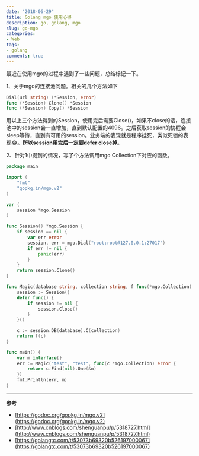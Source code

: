 ```yaml
---
date: "2018-06-29"
title: Golang mgo 使用心得
description: go, golang, mgo
slug: go-mgo
categories:
- Web
tags:
- golang
comments: true
---
```


最近在使用mgo的过程中遇到了一些问题，总结标记一下。

1、关于mgo的连接池问题。相关的几个方法如下
```go
Dial(url string) (*Session, error)
func (*Session) Clone() *Session
func (*Session) Copy() *Session
```
用以上三个方法得到的Session，使用完后需要Close()，如果不close的话，连接池中的session会一直增加，直到默认配置的4096。之后获取session的协程会sleep等待，直到有可用的session。业务端的表现就是程序挂死，类似死锁的表现😂。**所以session用完后一定要defer close掉**。

2、针对1中提到的情况，写了个方法调用mgo Collection下对应的函数。
```go
package main

import (
    "fmt"
    "gopkg.in/mgo.v2"
)

var (
    session *mgo.Session
)

func Session() *mgo.Session {
    if session == nil {
        var err error
        session, err = mgo.Dial("root:root@127.0.0.1:27017")
        if err != nil {
            panic(err)
        }
    }
    return session.Clone()
}

func Magic(database string, collection string, f func(*mgo.Collection) error) error {
    session := Session()
    defer func() {
        if session != nil {
            session.Close()
        }
    }()

    c := session.DB(database).C(collection)
    return f(c)
}

func main() {
    var m interface{}
    err := Magic("test", "test", func(c *mgo.Collection) error {
        return c.Find(nil).One(&m)
    })
    fmt.Println(err, m)
}

```

---

**参考**

* [https://godoc.org/gopkg.in/mgo.v2](https://godoc.org/gopkg.in/mgo.v2)
* [http://www.cnblogs.com/shenguanpu/p/5318727.html](http://www.cnblogs.com/shenguanpu/p/5318727.html)
* [https://golangtc.com/t/53073b69320b526197000067](https://golangtc.com/t/53073b69320b526197000067)